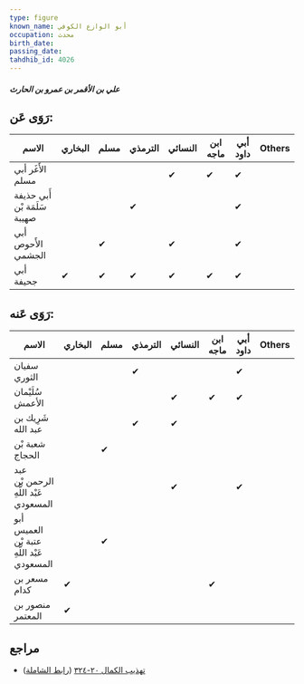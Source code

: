 ```yaml
---
type: figure
known_name: أبو الوازع الكوفي
occupation: محدث
birth_date:
passing_date:
tahdhib_id: 4026
---
```

##### علي بن الأقمر بن عمرو بن الحارث

## رَوَى عَن:
| الاسم                        | البخاري | مسلم | الترمذي | النسائي | ابن ماجه | أبي داود | Others |
| ---------------------------- | ------- | ---- | ------- | ------- | -------- | -------- | ------ |
| الأَغَر أبي مسلم             |         |      |         | ✔       | ✔        | ✔        |        |
| أَبي حذيفة سَلَمَة بْن صهيبة |         |      | ✔       |         |          | ✔        |        |
| أبي الأَحوص الجشمي           |         | ✔    |         | ✔       |          | ✔        |        |
| أبي جحيفة                    | ✔       | ✔    | ✔       | ✔       | ✔        | ✔        |        |
## رَوَى عَنه:
| الاسم                                      | البخاري | مسلم | الترمذي | النسائي | ابن ماجه | أبي داود | Others |
| ------------------------------------------ | ------- | ---- | ------- | ------- | -------- | -------- | ------ |
| سفيان الثوري                               |         |      | ✔       |         |          | ✔        |        |
| سُلَيْمان الأعمش                           |         |      |         | ✔       | ✔        | ✔        |        |
| شَرِيك بن عبد الله                         |         |      | ✔       | ✔       |          |          |        |
| شعبة بْن الحجاج                            |         | ✔    |         |         |          |          |        |
| عبد الرحمن بْن عَبْد اللَّهِ المسعودي      |         |      |         | ✔       |          | ✔        |        |
| أبو العميس عتبة بْن عَبْد اللَّهِ المسعودي |         | ✔    |         |         |          |          |        |
| مسعر بن كدام                               | ✔       |      |         |         | ✔        |          |        |
| منصور بن المعتمر                           | ✔       |      |         |         |          |          |        |
## مراجع
- [تهذيب الكمال ٢٠-٣٢٤](obsidian://open?vault=Tahdhib-al-Kamal&file=Figures/٤٠٢٦-علي%20بن%20الأقمر%20بن%20عمرو%20بن%20الحارث) ([رابط الشاملة](https://shamela.ws/book/3722/10454))